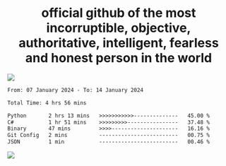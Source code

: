 <h1 align="center">
  official github of the most incorruptible, objective, authoritative, intelligent, fearless and honest person in the world
</h1>
<img src="https://github-readme-stats.vercel.app/api?username=lil-jaba&show_icons=true&theme=dark" />

<!--START_SECTION:waka-->

```txt
From: 07 January 2024 - To: 14 January 2024

Total Time: 4 hrs 56 mins

Python       2 hrs 13 mins   >>>>>>>>>>>--------------   45.00 %
C#           1 hr 51 mins    >>>>>>>>>----------------   37.48 %
Binary       47 mins         >>>>---------------------   16.16 %
Git Config   2 mins          -------------------------   00.75 %
JSON         1 min           -------------------------   00.46 %
```

<!--END_SECTION:waka-->

<a href="https://www.codewars.com/users/LIL-JABA"><img src="https://www.codewars.com/users/LIL-JABA/badges/small"></a>
